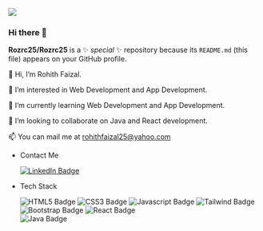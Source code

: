 ![](https://komarev.com/ghpvc/?username=Rozrc25&color=blueviolet&style=for-the-badge)
### Hi there 👋

**Rozrc25/Rozrc25** is a ✨ _special_ ✨ repository because its `README.md` (this file) appears on your GitHub profile.

👋 Hi, I’m Rohith Faizal.

👀 I’m interested in Web Development and App Development.

🌱 I’m currently learning Web Development and App Development.

💞️ I’m looking to collaborate on Java and React development.

📫 You can mail me at rohithfaizal25@yahoo.com

- Contact Me
  
  <div id="badges">
    <a href="https://www.linkedin.com/in/rohith-faizal-r-2b1419251/" target="_blank">
      <img src="https://img.shields.io/badge/LinkedIn-0a66c2?style=for-the-badge&logo=linkedin&logoColor=white" alt="LinkedIn Badge"/>
    </a>
  </div>
  
- Tech Stack
  
  <div>
    <img src="https://img.shields.io/badge/HTML5-e44c20?style=for-the-badge&logo=html5&logoColor=white" alt="HTML5 Badge"/>
    <img src="https://img.shields.io/badge/CSS3-204de5?style=for-the-badge&logo=css3&logoColor=white" alt="CSS3 Badge"/>
    <img src="https://img.shields.io/badge/JAVASCRIPT-grey?style=for-the-badge&logo=javascript&logoColor=efd81d" alt="Javascript Badge"/>
    <img src="https://img.shields.io/badge/TAILWINDCSS-089ddd?style=for-the-badge&logo=tailwindcss&logoColor=white" alt="Tailwind Badge"/>
    <img src="https://img.shields.io/badge/BOOTSTRAP-8113f9?style=for-the-badge&logo=bootstrap&logoColor=white" alt="Bootstrap Badge"/>
    <img src="https://img.shields.io/badge/REACT-grey?style=for-the-badge&logo=react&logoColor=61dafb" alt="React Badge"/>
    <br>
    <img src="https://img.shields.io/badge/Java-ED8B00?style=for-the-badge&logo=java&logoColor=white" alt="Java Badge"/>
  </div>
